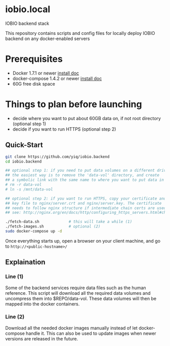 # iobio.local
IOBIO backend stack

This repository contains scripts and config files for locally deploy IOBIO backend on any docker-enabled servers

# Prerequisites
  * Docker 1.7.1 or newer  [install doc](https://docs.docker.com/engine/installation/linux/)
  * docker-compose 1.4.2 or newer [install doc](https://docs.docker.com/compose/install/)
  * 60G free disk space

# Things to plan before launching
  * decide where you want to put about 60GB data on, if not root directory (optional step 1)
  * decide if you want to run HTTPS (optional step 2)

## Quick-Start
```bash
git clone https://github.com/yiq/iobio.backend
cd iobio.backend

## optional step 1: if you need to put data volumes on a different drive
## the easiest way is to remove the 'data-vol' directory, and create
## a symbolic link with the same name to where you want to put data in
# rm -r data-vol
# ln -s /mnt/data-vol

## optional step 2: if you want to run HTTPS, copy your certificate and
## key file to nginx/server.crt and nginx/server.key. The certificate
## needs to follow nginx structure if intermediate chain certs are used.
## see: http://nginx.org/en/docs/http/configuring_https_servers.html#chains

./fetch-data.sh             # this will take a while (1)
./fetch-images.sh           # optional (2)
sudo docker-compose up -d
```
Once everything starts up, open a browser on your client machine, and go to `http://<public-hostname>/`

## Explaination
### Line (1)
Some of the backend services require data files such as the human reference. This script will download all the required data volumes and uncompress them into $REPO/data-vol. These data volumes will then be mapped into the docker containers.

### Line (2)
Download all the needed docker images manually instead of let docker-compose handle it. This can also be used to update images when newer versions are released in the future.
